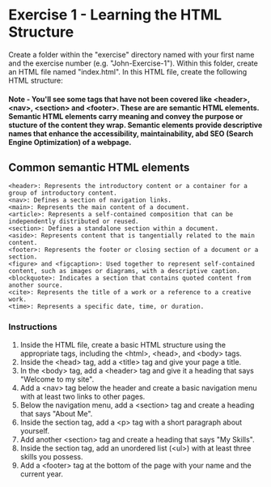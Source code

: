 # Exercise 1 - Learning the HTML Structure

Create a folder within the "exercise" directory named with your first name and the exercise number (e.g. "John-Exercise-1"). Within this folder, create an HTML file named "index.html". In this HTML file, create the following HTML structure:

#### Note - You'll see some tags that have not been covered like &lt;header&gt;, &lt;nav&gt;, &lt;section&gt; and &lt;footer&gt;. These are are semantic HTML elements. Semantic HTML elements carry meaning and convey the purpose or stucture of the content they wrap. Semantic elements provide descriptive names that enhance the accessibility, maintainability, abd SEO (Search Engine Optimization) of a webpage.

## Common semantic HTML elements

    <header>: Represents the introductory content or a container for a group of introductory content.
    <nav>: Defines a section of navigation links.
    <main>: Represents the main content of a document.
    <article>: Represents a self-contained composition that can be independently distributed or reused.
    <section>: Defines a standalone section within a document.
    <aside>: Represents content that is tangentially related to the main content.
    <footer>: Represents the footer or closing section of a document or a section.
    <figure> and <figcaption>: Used together to represent self-contained content, such as images or diagrams, with a descriptive caption.
    <blockquote>: Indicates a section that contains quoted content from another source.
    <cite>: Represents the title of a work or a reference to a creative work.
    <time>: Represents a specific date, time, or duration.

### Instructions

1. Inside the HTML file, create a basic HTML structure using the appropriate tags, including the &lt;html&gt;, &lt;head&gt;, and &lt;body&gt; tags.
2. Inside the &lt;head&gt; tag, add a &lt;title&gt; tag and give your page a title.
3. In the &lt;body&gt; tag, add a &lt;header&gt; tag and give it a heading that says "Welcome to my site".
4. Add a &lt;nav&gt; tag below the header and create a basic navigation menu with at least two links to other pages.
5. Below the navigation menu, add a &lt;section&gt; tag and create a heading that says "About Me".
6. Inside the section tag, add a &lt;p&gt; tag with a short paragraph about yourself.
7. Add another &lt;section&gt; tag and create a heading that says "My Skills".
8. Inside the section tag, add an unordered list (&lt;ul&gt;) with at least three skills you possess.
9. Add a &lt;footer&gt; tag at the bottom of the page with your name and the current year.
